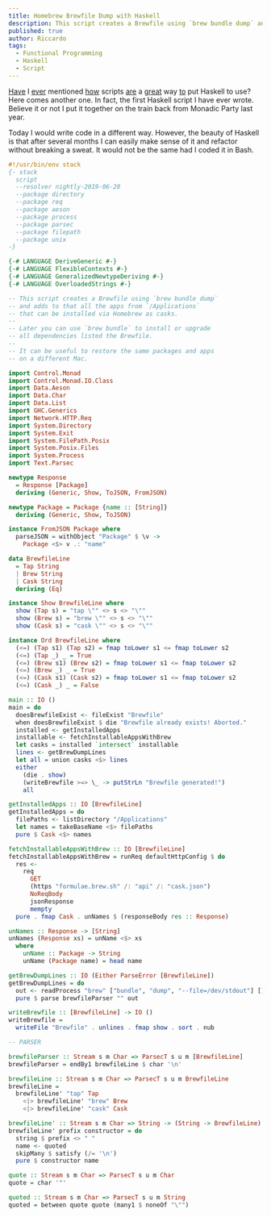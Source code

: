 ```yaml
---
title: Homebrew Brewfile Dump with Haskell
description: This script creates a Brewfile using `brew bundle dump` and adds to that all the apps from `/Applications` that can be installed via Homebrew as casks.
published: true
author: Riccardo
tags:
  - Functional Programming
  - Haskell
  - Script
---
```


[Have](http://odone.io/posts/2019-07-08-scripting-in-haskell-and-purescript.html) I [ever](http://odone.io/posts/2019-12-26-scaffolding-a-blog-post.html) mentioned [how](http://odone.io/posts/2020-01-06-posting-a-tweet-with-haskell.html) scripts [are](http://odone.io/posts/2020-01-13-crossposting-via-command-line.html) a [great](http://odone.io/posts/2020-01-20-kanbanery-to-trello.html) way [to](http://odone.io/posts/2020-06-15-crossposting-to-medium-via-command-line.html) put Haskell to use? Here comes another one. In fact, the first Haskell script I have ever wrote. Believe it or not I put it together on the train back from Monadic Party last year.

Today I would write code in a different way. However, the beauty of Haskell is that after several months I can easily make sense of it and refactor without breaking a sweat. It would not be the same had I coded it in Bash.

```hs
#!/usr/bin/env stack
{- stack
  script
  --resolver nightly-2019-06-20
  --package directory
  --package req
  --package aeson
  --package process
  --package parsec
  --package filepath
  --package unix
-}

{-# LANGUAGE DeriveGeneric #-}
{-# LANGUAGE FlexibleContexts #-}
{-# LANGUAGE GeneralizedNewtypeDeriving #-}
{-# LANGUAGE OverloadedStrings #-}

-- This script creates a Brewfile using `brew bundle dump`
-- and adds to that all the apps from `/Applications`
-- that can be installed via Homebrew as casks.
--
-- Later you can use `brew bundle` to install or upgrade
-- all dependencies listed the Brewfile.
--
-- It can be useful to restore the same packages and apps
-- on a different Mac.

import Control.Monad
import Control.Monad.IO.Class
import Data.Aeson
import Data.Char
import Data.List
import GHC.Generics
import Network.HTTP.Req
import System.Directory
import System.Exit
import System.FilePath.Posix
import System.Posix.Files
import System.Process
import Text.Parsec

newtype Response
  = Response [Package]
  deriving (Generic, Show, ToJSON, FromJSON)

newtype Package = Package {name :: [String]}
  deriving (Generic, Show, ToJSON)

instance FromJSON Package where
  parseJSON = withObject "Package" $ \v ->
    Package <$> v .: "name"

data BrewfileLine
  = Tap String
  | Brew String
  | Cask String
  deriving (Eq)

instance Show BrewfileLine where
  show (Tap s) = "tap \"" <> s <> "\""
  show (Brew s) = "brew \"" <> s <> "\""
  show (Cask s) = "cask \"" <> s <> "\""

instance Ord BrewfileLine where
  (<=) (Tap s1) (Tap s2) = fmap toLower s1 <= fmap toLower s2
  (<=) (Tap _) _ = True
  (<=) (Brew s1) (Brew s2) = fmap toLower s1 <= fmap toLower s2
  (<=) (Brew _) _ = True
  (<=) (Cask s1) (Cask s2) = fmap toLower s1 <= fmap toLower s2
  (<=) (Cask _) _ = False

main :: IO ()
main = do
  doesBrewfileExist <- fileExist "Brewfile"
  when doesBrewfileExist $ die "Brewfile already exists! Aborted."
  installed <- getInstalledApps
  installable <- fetchInstallableAppsWithBrew
  let casks = installed `intersect` installable
  lines <- getBrewDumpLines
  let all = union casks <$> lines
  either
    (die . show)
    (writeBrewfile >=> \_ -> putStrLn "Brewfile generated!")
    all

getInstalledApps :: IO [BrewfileLine]
getInstalledApps = do
  filePaths <- listDirectory "/Applications"
  let names = takeBaseName <$> filePaths
  pure $ Cask <$> names

fetchInstallableAppsWithBrew :: IO [BrewfileLine]
fetchInstallableAppsWithBrew = runReq defaultHttpConfig $ do
  res <-
    req
      GET
      (https "formulae.brew.sh" /: "api" /: "cask.json")
      NoReqBody
      jsonResponse
      mempty
  pure . fmap Cask . unNames $ (responseBody res :: Response)

unNames :: Response -> [String]
unNames (Response xs) = unName <$> xs
  where
    unName :: Package -> String
    unName (Package name) = head name

getBrewDumpLines :: IO (Either ParseError [BrewfileLine])
getBrewDumpLines = do
  out <- readProcess "brew" ["bundle", "dump", "--file=/dev/stdout"] []
  pure $ parse brewfileParser "" out

writeBrewfile :: [BrewfileLine] -> IO ()
writeBrewfile =
  writeFile "Brewfile" . unlines . fmap show . sort . nub

-- PARSER

brewfileParser :: Stream s m Char => ParsecT s u m [BrewfileLine]
brewfileParser = endBy1 brewfileLine $ char '\n'

brewfileLine :: Stream s m Char => ParsecT s u m BrewfileLine
brewfileLine =
  brewfileLine' "tap" Tap
    <|> brewfileLine' "brew" Brew
    <|> brewfileLine' "cask" Cask

brewfileLine' :: Stream s m Char => String -> (String -> BrewfileLine) -> ParsecT s u m BrewfileLine
brewfileLine' prefix constructor = do
  string $ prefix <> " "
  name <- quoted
  skipMany $ satisfy (/= '\n')
  pure $ constructor name

quote :: Stream s m Char => ParsecT s u m Char
quote = char '"'

quoted :: Stream s m Char => ParsecT s u m String
quoted = between quote quote (many1 $ noneOf "\"")
```

